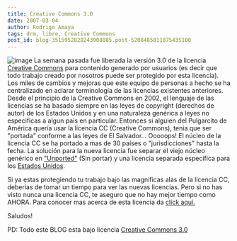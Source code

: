 ```yaml
---
title: Creative Commons 3.0
date: 2007-03-04
author: Rodrigo Amaya
tags: drm, libre, Creative Commons
post_id: blog-3515952828243908885.post-5208485811875435100
---
```


![image](https://bp3.blogger.com/_ayvorITawE4/RerR9_lE_DI/AAAAAAAAAKg/FEAfxIsT-gI/s400/cconmyhead.jpg)    La semana pasada
fue liberada la versión 3.0 de la licencia [Creative Commons](https://creativecommons.org/) para contenido generado por usuarios (es decir que todo trabajo creado por nosotros puede ser protegido por esta licencia). Los miles de cambios y mejoras que este equipo de personas a hecho se ha centralizado en aclarar terminología de las licencias existentes anteriores. Desde el principio de la Creative Commons en 2002, el lenguaje de las licencias se ha basado siempre en las leyes de copyright (derechos de autor) de los Estados Unidos y en una naturaleza genérica a leyes no especificas a algun pais en particular. Entonces si alguien del Pulgarcito de América quería usar la licencia CC (Creative Commons), tenia que ser "portada" conforme a las leyes de El Salvador... Ooooops! El núcleo de la licencia CC se ha portado a mas de 30 países o "jurisdicciones" hasta la fecha. La solución para la nueva licencia fue separar el viejo núcleo genérico en ["Unported"](https://creativecommons.org/licenses/by-sa/3.0/) (Sin portar) y una licencia separada especifica para los [Estados Unidos](https://creativecommons.org/licenses/by-sa/3.0/us/).

Si ya estas protegiendo tu trabajo bajo las magnificas alas de la licencia CC, deberías de tomar un tiempo para ver las nuevas licencias. Pero si no has visto nunca una licencia CC, te aseguro que no hay mejor tiempo como AHORA. Para conocer mas acerca de esta licencia da [click aquí.](https://rodrigoamaya.blogspot.com/2007/03/qu-es-creative-commons.html)

Saludos!

PD: Todo este BLOG esta bajo licencia [Creative Commons 3.0](https://creativecommons.org/licenses/by/3.0/deed.es)